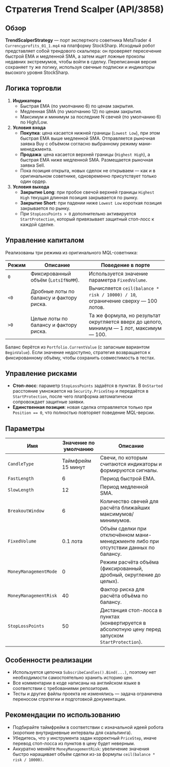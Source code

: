# Стратегия Trend Scalper (API/3858)

## Обзор
**TrendScalperStrategy** — порт экспертного советника MetaTrader 4 `Currencyprofits_01_1.mq4` на платформу StockSharp. Исходный робот представляет собой трендового скальпера: он проверяет пересечение быстрой EMA и медленной SMA, а затем ищет ложные проколы недавних экстремумов, чтобы войти в сделку. Переписанная версия сохраняет ту же логику, используя свечные подписки и индикаторы высокого уровня StockSharp.

## Логика торговли
1. **Индикаторы**
   - Быстрая EMA (по умолчанию 6) по ценам закрытия.
   - Медленная SMA (по умолчанию 12) по ценам закрытия.
   - Максимум и минимум за последние N свечей (по умолчанию 6) по High/Low.
2. **Условия входа**
   - **Покупка**: цена касается нижней границы (`Lowest Low`), при этом быстрая EMA выше медленной SMA. Отправляется рыночная заявка Buy с объёмом согласно выбранному режиму мани-менеджмента.
   - **Продажа**: цена касается верхней границы (`Highest High`), а быстрая EMA ниже медленной SMA. Размещается рыночная заявка Sell.
   - Пока позиция открыта, новых сделок не открываем — как и в оригинальном советнике, одновременно присутствует только один ордер.
3. **Условия выхода**
   - **Закрытие Long**: при пробое свечой верхней границы `Highest High` текущая длинная позиция закрывается по рынку.
   - **Закрытие Short**: при падении ниже `Lowest Low` короткая позиция закрывается по рынку.
   - При `StopLossPoints > 0` дополнительно активируется `StartProtection`, который привязывает защитный стоп-лосс к каждой сделке.

## Управление капиталом
Реализованы три режима из оригинального MQL-советника:

| Режим | Описание | Поведение в порте |
|-------|----------|-------------------|
| `0`   | Фиксированный объём (`LotsIfNoMM`). | Используется значение параметра `FixedVolume`. |
| `<0`  | Дробные лоты по балансу и фактору риска. | Вычисляется `ceil(balance * risk / 10000) / 10`, ограничение сверху — 100 лотов. |
| `>0`  | Целые лоты по балансу и фактору риска. | Та же формула, но результат округляется вверх до целого, минимум — 1 лот, максимум — 100. |

Баланс берётся из `Portfolio.CurrentValue` (с запасным вариантом `BeginValue`). Если значение недоступно, стратегия возвращается к фиксированному объёму, чтобы сохранить совместимость в тестах.

## Управление рисками
- **Стоп-лосс**: параметр `StopLossPoints` задаётся в пунктах. В `OnStarted` расстояние умножается на `Security.PriceStep` и передаётся в `StartProtection`, после чего платформа автоматически сопровождает защитные заявки.
- **Единственная позиция**: новая сделка отправляется только при `Position == 0`, что полностью повторяет поведение MQL-версии.

## Параметры
| Имя | Значение по умолчанию | Описание |
|-----|------------------------|----------|
| `CandleType` | Таймфрейм 15 минут | Свечи, по которым считаются индикаторы и формируются сигналы. |
| `FastLength` | 6 | Период быстрой EMA. |
| `SlowLength` | 12 | Период медленной SMA. |
| `BreakoutWindow` | 6 | Количество свечей для расчёта ближайших максимумов/минимумов. |
| `FixedVolume` | 0.1 лота | Объём сделки при отключённом мани-менеджменте либо при отсутствии данных по балансу. |
| `MoneyManagementMode` | 0 | Режим расчёта объёма (фиксированный, дробный, округление до целых). |
| `MoneyManagementRisk` | 40 | Фактор риска для расчёта объёма по балансу. |
| `StopLossPoints` | 50 | Дистанция стоп-лосса в пунктах (конвертируется в абсолютную цену перед запуском `StartProtection`). |

## Особенности реализации
- Используется цепочка `SubscribeCandles().Bind(...)`, поэтому нет необходимости самостоятельно хранить историю цен.
- Все комментарии в коде написаны на английском языке в соответствии с требованиями репозитория.
- Тесты и другие файлы проекта не изменялись — задача ограничена переносом стратегии и подготовкой документации.

## Рекомендации по использованию
- Подбирайте таймфрейм в соответствии с изначальной идеей робота (короткие внутридневные интервалы для скальпинга).
- Убедитесь, что у инструмента задан корректный `PriceStep`, иначе перевод стоп-лосса из пунктов в цену будет неверным.
- Аккуратно меняйте `MoneyManagementRisk`: увеличение значения быстро наращивает объём сделки из-за формулы `ceil(balance * risk / 10000)`.
